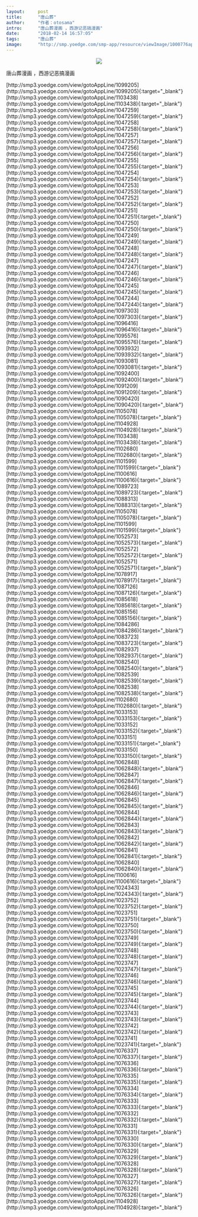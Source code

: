 ```yaml
---
layout:     post
title:      "唐山葬"
author:     "作者：otosama"
intro:      "唐山葬漫画 ，西游记恶搞漫画"
date:       "2018-02-14 16:57:05"
tags:       "唐山葬"
image:      "http://smp.yoedge.com/smp-app/resource/viewImage/1000776appline.png"
---
```

<div style="text-align: center">
<p><img src="http://smp.yoedge.com/smp-app/resource/viewImage/1000776appline.png"/></p>
</div>
<p class="post-meta">
<span>唐山葬漫画 ，西游记恶搞漫画</span>
</p>
[http://smp3.yoedge.com/view/gotoAppLine/1099205](http://smp3.yoedge.com/view/gotoAppLine/1099205){:target="_blank"}
[http://smp3.yoedge.com/view/gotoAppLine/1103438](http://smp3.yoedge.com/view/gotoAppLine/1103438){:target="_blank"}
[http://smp3.yoedge.com/view/gotoAppLine/1047259](http://smp3.yoedge.com/view/gotoAppLine/1047259){:target="_blank"}
[http://smp3.yoedge.com/view/gotoAppLine/1047258](http://smp3.yoedge.com/view/gotoAppLine/1047258){:target="_blank"}
[http://smp3.yoedge.com/view/gotoAppLine/1047257](http://smp3.yoedge.com/view/gotoAppLine/1047257){:target="_blank"}
[http://smp3.yoedge.com/view/gotoAppLine/1047256](http://smp3.yoedge.com/view/gotoAppLine/1047256){:target="_blank"}
[http://smp3.yoedge.com/view/gotoAppLine/1047255](http://smp3.yoedge.com/view/gotoAppLine/1047255){:target="_blank"}
[http://smp3.yoedge.com/view/gotoAppLine/1047254](http://smp3.yoedge.com/view/gotoAppLine/1047254){:target="_blank"}
[http://smp3.yoedge.com/view/gotoAppLine/1047253](http://smp3.yoedge.com/view/gotoAppLine/1047253){:target="_blank"}
[http://smp3.yoedge.com/view/gotoAppLine/1047252](http://smp3.yoedge.com/view/gotoAppLine/1047252){:target="_blank"}
[http://smp3.yoedge.com/view/gotoAppLine/1047251](http://smp3.yoedge.com/view/gotoAppLine/1047251){:target="_blank"}
[http://smp3.yoedge.com/view/gotoAppLine/1047250](http://smp3.yoedge.com/view/gotoAppLine/1047250){:target="_blank"}
[http://smp3.yoedge.com/view/gotoAppLine/1047249](http://smp3.yoedge.com/view/gotoAppLine/1047249){:target="_blank"}
[http://smp3.yoedge.com/view/gotoAppLine/1047248](http://smp3.yoedge.com/view/gotoAppLine/1047248){:target="_blank"}
[http://smp3.yoedge.com/view/gotoAppLine/1047247](http://smp3.yoedge.com/view/gotoAppLine/1047247){:target="_blank"}
[http://smp3.yoedge.com/view/gotoAppLine/1047246](http://smp3.yoedge.com/view/gotoAppLine/1047246){:target="_blank"}
[http://smp3.yoedge.com/view/gotoAppLine/1047245](http://smp3.yoedge.com/view/gotoAppLine/1047245){:target="_blank"}
[http://smp3.yoedge.com/view/gotoAppLine/1047244](http://smp3.yoedge.com/view/gotoAppLine/1047244){:target="_blank"}
[http://smp3.yoedge.com/view/gotoAppLine/1097303](http://smp3.yoedge.com/view/gotoAppLine/1097303){:target="_blank"}
[http://smp3.yoedge.com/view/gotoAppLine/1096416](http://smp3.yoedge.com/view/gotoAppLine/1096416){:target="_blank"}
[http://smp3.yoedge.com/view/gotoAppLine/1095576](http://smp3.yoedge.com/view/gotoAppLine/1095576){:target="_blank"}
[http://smp3.yoedge.com/view/gotoAppLine/1093932](http://smp3.yoedge.com/view/gotoAppLine/1093932){:target="_blank"}
[http://smp3.yoedge.com/view/gotoAppLine/1093081](http://smp3.yoedge.com/view/gotoAppLine/1093081){:target="_blank"}
[http://smp3.yoedge.com/view/gotoAppLine/1092400](http://smp3.yoedge.com/view/gotoAppLine/1092400){:target="_blank"}
[http://smp3.yoedge.com/view/gotoAppLine/1091209](http://smp3.yoedge.com/view/gotoAppLine/1091209){:target="_blank"}
[http://smp3.yoedge.com/view/gotoAppLine/1090420](http://smp3.yoedge.com/view/gotoAppLine/1090420){:target="_blank"}
[http://smp3.yoedge.com/view/gotoAppLine/1105078](http://smp3.yoedge.com/view/gotoAppLine/1105078){:target="_blank"}
[http://smp3.yoedge.com/view/gotoAppLine/1104928](http://smp3.yoedge.com/view/gotoAppLine/1104928){:target="_blank"}
[http://smp3.yoedge.com/view/gotoAppLine/1103438](http://smp3.yoedge.com/view/gotoAppLine/1103438){:target="_blank"}
[http://smp3.yoedge.com/view/gotoAppLine/1102680](http://smp3.yoedge.com/view/gotoAppLine/1102680){:target="_blank"}
[http://smp3.yoedge.com/view/gotoAppLine/1101599](http://smp3.yoedge.com/view/gotoAppLine/1101599){:target="_blank"}
[http://smp3.yoedge.com/view/gotoAppLine/1100616](http://smp3.yoedge.com/view/gotoAppLine/1100616){:target="_blank"}
[http://smp3.yoedge.com/view/gotoAppLine/1089723](http://smp3.yoedge.com/view/gotoAppLine/1089723){:target="_blank"}
[http://smp3.yoedge.com/view/gotoAppLine/1088313](http://smp3.yoedge.com/view/gotoAppLine/1088313){:target="_blank"}
[http://smp3.yoedge.com/view/gotoAppLine/1105078](http://smp3.yoedge.com/view/gotoAppLine/1105078){:target="_blank"}
[http://smp3.yoedge.com/view/gotoAppLine/1101599](http://smp3.yoedge.com/view/gotoAppLine/1101599){:target="_blank"}
[http://smp3.yoedge.com/view/gotoAppLine/1052573](http://smp3.yoedge.com/view/gotoAppLine/1052573){:target="_blank"}
[http://smp3.yoedge.com/view/gotoAppLine/1052572](http://smp3.yoedge.com/view/gotoAppLine/1052572){:target="_blank"}
[http://smp3.yoedge.com/view/gotoAppLine/1052571](http://smp3.yoedge.com/view/gotoAppLine/1052571){:target="_blank"}
[http://smp3.yoedge.com/view/gotoAppLine/1078917](http://smp3.yoedge.com/view/gotoAppLine/1078917){:target="_blank"}
[http://smp3.yoedge.com/view/gotoAppLine/1087126](http://smp3.yoedge.com/view/gotoAppLine/1087126){:target="_blank"}
[http://smp3.yoedge.com/view/gotoAppLine/1085618](http://smp3.yoedge.com/view/gotoAppLine/1085618){:target="_blank"}
[http://smp3.yoedge.com/view/gotoAppLine/1085156](http://smp3.yoedge.com/view/gotoAppLine/1085156){:target="_blank"}
[http://smp3.yoedge.com/view/gotoAppLine/1084286](http://smp3.yoedge.com/view/gotoAppLine/1084286){:target="_blank"}
[http://smp3.yoedge.com/view/gotoAppLine/1083723](http://smp3.yoedge.com/view/gotoAppLine/1083723){:target="_blank"}
[http://smp3.yoedge.com/view/gotoAppLine/1082937](http://smp3.yoedge.com/view/gotoAppLine/1082937){:target="_blank"}
[http://smp3.yoedge.com/view/gotoAppLine/1082540](http://smp3.yoedge.com/view/gotoAppLine/1082540){:target="_blank"}
[http://smp3.yoedge.com/view/gotoAppLine/1082539](http://smp3.yoedge.com/view/gotoAppLine/1082539){:target="_blank"}
[http://smp3.yoedge.com/view/gotoAppLine/1082538](http://smp3.yoedge.com/view/gotoAppLine/1082538){:target="_blank"}
[http://smp3.yoedge.com/view/gotoAppLine/1102680](http://smp3.yoedge.com/view/gotoAppLine/1102680){:target="_blank"}
[http://smp3.yoedge.com/view/gotoAppLine/1033153](http://smp3.yoedge.com/view/gotoAppLine/1033153){:target="_blank"}
[http://smp3.yoedge.com/view/gotoAppLine/1033152](http://smp3.yoedge.com/view/gotoAppLine/1033152){:target="_blank"}
[http://smp3.yoedge.com/view/gotoAppLine/1033151](http://smp3.yoedge.com/view/gotoAppLine/1033151){:target="_blank"}
[http://smp3.yoedge.com/view/gotoAppLine/1033150](http://smp3.yoedge.com/view/gotoAppLine/1033150){:target="_blank"}
[http://smp3.yoedge.com/view/gotoAppLine/1062848](http://smp3.yoedge.com/view/gotoAppLine/1062848){:target="_blank"}
[http://smp3.yoedge.com/view/gotoAppLine/1062847](http://smp3.yoedge.com/view/gotoAppLine/1062847){:target="_blank"}
[http://smp3.yoedge.com/view/gotoAppLine/1062846](http://smp3.yoedge.com/view/gotoAppLine/1062846){:target="_blank"}
[http://smp3.yoedge.com/view/gotoAppLine/1062845](http://smp3.yoedge.com/view/gotoAppLine/1062845){:target="_blank"}
[http://smp3.yoedge.com/view/gotoAppLine/1062844](http://smp3.yoedge.com/view/gotoAppLine/1062844){:target="_blank"}
[http://smp3.yoedge.com/view/gotoAppLine/1062843](http://smp3.yoedge.com/view/gotoAppLine/1062843){:target="_blank"}
[http://smp3.yoedge.com/view/gotoAppLine/1062842](http://smp3.yoedge.com/view/gotoAppLine/1062842){:target="_blank"}
[http://smp3.yoedge.com/view/gotoAppLine/1062841](http://smp3.yoedge.com/view/gotoAppLine/1062841){:target="_blank"}
[http://smp3.yoedge.com/view/gotoAppLine/1062840](http://smp3.yoedge.com/view/gotoAppLine/1062840){:target="_blank"}
[http://smp3.yoedge.com/view/gotoAppLine/1100616](http://smp3.yoedge.com/view/gotoAppLine/1100616){:target="_blank"}
[http://smp3.yoedge.com/view/gotoAppLine/1024343](http://smp3.yoedge.com/view/gotoAppLine/1024343){:target="_blank"}
[http://smp3.yoedge.com/view/gotoAppLine/1023752](http://smp3.yoedge.com/view/gotoAppLine/1023752){:target="_blank"}
[http://smp3.yoedge.com/view/gotoAppLine/1023751](http://smp3.yoedge.com/view/gotoAppLine/1023751){:target="_blank"}
[http://smp3.yoedge.com/view/gotoAppLine/1023750](http://smp3.yoedge.com/view/gotoAppLine/1023750){:target="_blank"}
[http://smp3.yoedge.com/view/gotoAppLine/1023749](http://smp3.yoedge.com/view/gotoAppLine/1023749){:target="_blank"}
[http://smp3.yoedge.com/view/gotoAppLine/1023748](http://smp3.yoedge.com/view/gotoAppLine/1023748){:target="_blank"}
[http://smp3.yoedge.com/view/gotoAppLine/1023747](http://smp3.yoedge.com/view/gotoAppLine/1023747){:target="_blank"}
[http://smp3.yoedge.com/view/gotoAppLine/1023746](http://smp3.yoedge.com/view/gotoAppLine/1023746){:target="_blank"}
[http://smp3.yoedge.com/view/gotoAppLine/1023745](http://smp3.yoedge.com/view/gotoAppLine/1023745){:target="_blank"}
[http://smp3.yoedge.com/view/gotoAppLine/1023744](http://smp3.yoedge.com/view/gotoAppLine/1023744){:target="_blank"}
[http://smp3.yoedge.com/view/gotoAppLine/1023743](http://smp3.yoedge.com/view/gotoAppLine/1023743){:target="_blank"}
[http://smp3.yoedge.com/view/gotoAppLine/1023742](http://smp3.yoedge.com/view/gotoAppLine/1023742){:target="_blank"}
[http://smp3.yoedge.com/view/gotoAppLine/1023741](http://smp3.yoedge.com/view/gotoAppLine/1023741){:target="_blank"}
[http://smp3.yoedge.com/view/gotoAppLine/1076337](http://smp3.yoedge.com/view/gotoAppLine/1076337){:target="_blank"}
[http://smp3.yoedge.com/view/gotoAppLine/1076336](http://smp3.yoedge.com/view/gotoAppLine/1076336){:target="_blank"}
[http://smp3.yoedge.com/view/gotoAppLine/1076335](http://smp3.yoedge.com/view/gotoAppLine/1076335){:target="_blank"}
[http://smp3.yoedge.com/view/gotoAppLine/1076334](http://smp3.yoedge.com/view/gotoAppLine/1076334){:target="_blank"}
[http://smp3.yoedge.com/view/gotoAppLine/1076333](http://smp3.yoedge.com/view/gotoAppLine/1076333){:target="_blank"}
[http://smp3.yoedge.com/view/gotoAppLine/1076332](http://smp3.yoedge.com/view/gotoAppLine/1076332){:target="_blank"}
[http://smp3.yoedge.com/view/gotoAppLine/1076331](http://smp3.yoedge.com/view/gotoAppLine/1076331){:target="_blank"}
[http://smp3.yoedge.com/view/gotoAppLine/1076330](http://smp3.yoedge.com/view/gotoAppLine/1076330){:target="_blank"}
[http://smp3.yoedge.com/view/gotoAppLine/1076329](http://smp3.yoedge.com/view/gotoAppLine/1076329){:target="_blank"}
[http://smp3.yoedge.com/view/gotoAppLine/1076328](http://smp3.yoedge.com/view/gotoAppLine/1076328){:target="_blank"}
[http://smp3.yoedge.com/view/gotoAppLine/1076327](http://smp3.yoedge.com/view/gotoAppLine/1076327){:target="_blank"}
[http://smp3.yoedge.com/view/gotoAppLine/1076326](http://smp3.yoedge.com/view/gotoAppLine/1076326){:target="_blank"}
[http://smp3.yoedge.com/view/gotoAppLine/1104928](http://smp3.yoedge.com/view/gotoAppLine/1104928){:target="_blank"}


